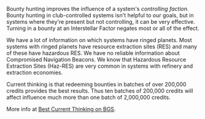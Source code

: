 Bounty hunting improves the influence of a system's *controlling faction.*  Bounty hunting in club-controlled systems isn't
helpful to our goals, but in systems where they're present but not controlling, it can be very effective.  Turning in a bounty
at an Interstellar Factor negates most or all of the effect.

We have a lot of information on which systems have ringed planets.  Most systems with ringed planets have
resource extraction sites (RES) and many of these have hazardous RES.  We have no reliable information about Compromised Navigation Beacons.  We know that Hazardous Resource Extraction Sites (Haz-RES) are 
very common in systems with refinery and extraction economies.  

Current thinking is that redeeming bounties in batches of over 200,000 credits provides
the best results.  Thus ten batches of 200,000 credits will affect influence much more than one batch of
2,000,000 credits.

More info at [Best Current Thinking on BGS](https://forums.frontier.co.uk/threads/transactions-bgs-guide-best-current-thinking.424397/).

